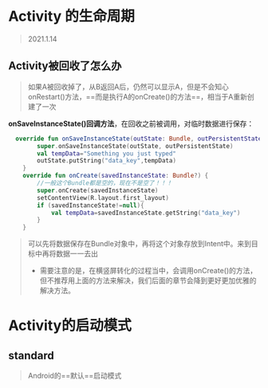 # Activity 的生命周期

> 2021.1.14

## Activity被回收了怎么办

> 如果A被回收掉了，从B返回A后，仍然可以显示A，但是不会知心onRestart()方法，==而是执行A的onCreate()的方法==，相当于A重新创建了一次

**onSaveInstanceState()回调方法**，在回收之前被调用，对临时数据进行保存：

```kotlin
  override fun onSaveInstanceState(outState: Bundle, outPersistentState: PersistableBundle) {
        super.onSaveInstanceState(outState, outPersistentState)
        val tempData="Something you just typed"
        outState.putString("data_key",tempData)
    }
    override fun onCreate(savedInstanceState: Bundle?) {
        //一般这个Bundle都是空的，现在不是空了！！！
        super.onCreate(savedInstanceState)
        setContentView(R.layout.first_layout)
        if (savedInstanceState!=null){
            val tempData=savedInstanceState.getString("data_key")
        }
    }
```

> 可以先将数据保存在Bundle对象中，再将这个对象存放到Intent中。来到目标中再将数据一一去出
>
> * 需要注意的是，在横竖屏转化的过程当中，会调用onCreate()的方法，但不推荐用上面的方法来解决，我们后面的章节会降到更好更加优雅的解决方法。

# Activity的启动模式

## standard

> Android的==默认==启动模式